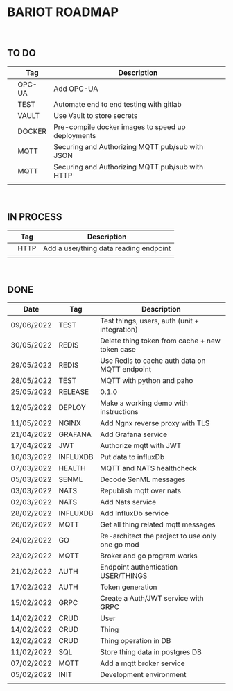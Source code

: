 # BARIOT ROADMAP

<br>

## **TO DO**

|     | Tag    | Description                                       |
| --- | ------ | ------------------------------------------------- |
|     | OPC-UA | Add OPC-UA                                        |
|     | TEST   | Automate end to end testing with gitlab           |
|     | VAULT  | Use Vault to store secrets                        |
|     | DOCKER | Pre-compile docker images to speed up deployments |
|     | MQTT   | Securing and Authorizing MQTT pub/sub with JSON   |
|     | MQTT   | Securing and Authorizing MQTT pub/sub with HTTP   |
|     |        |                                                   |

<br>
 
## **IN PROCESS**

|     | Tag  | Description                            |
| --- | ---- | -------------------------------------- |
|     | HTTP | Add a user/thing data reading endpoint |
|     |      |                                        |

<br>

## **DONE**

| Date       | Tag      | Description                                     |
| ---------- | -------- | ----------------------------------------------- |
| 09/06/2022 | TEST     | Test things, users, auth (unit + integration)   |
| 30/05/2022 | REDIS    | Delete thing token from cache + new token case  |
| 29/05/2022 | REDIS    | Use Redis to cache auth data on MQTT endpoint   |
| 28/05/2022 | TEST     | MQTT with python and paho                       |
| 25/05/2022 | RELEASE  | 0.1.0                                           |
| 12/05/2022 | DEPLOY   | Make a working demo with instructions           |
| 11/05/2022 | NGINX    | Add Ngnx reverse proxy with TLS                 |
| 21/04/2022 | GRAFANA  | Add Grafana service                             |
| 17/04/2022 | JWT      | Authorize mqtt with JWT                         |
| 10/03/2022 | INFLUXDB | Put data to influxDb                            |
| 07/03/2022 | HEALTH   | MQTT and NATS healthcheck                       |
| 05/03/2022 | SENML    | Decode SenML messages                           |
| 03/03/2022 | NATS     | Republish mqtt over nats                        |
| 02/03/2022 | NATS     | Add Nats service                                |
| 28/02/2022 | INFLUXDB | Add InfluxDb service                            |
| 26/02/2022 | MQTT     | Get all thing related mqtt messages             |
| 24/02/2022 | GO       | Re-architect the project to use only one go mod |
| 23/02/2022 | MQTT     | Broker and go program works                     |
| 21/02/2022 | AUTH     | Endpoint authentication USER/THINGS             |
| 17/02/2022 | AUTH     | Token generation                                |
| 15/02/2022 | GRPC     | Create a Auth/JWT service with GRPC             |
| 14/02/2022 | CRUD     | User                                            |
| 14/02/2022 | CRUD     | Thing                                           |
| 12/02/2022 | CRUD     | Thing operation in DB                           |
| 11/02/2022 | SQL      | Store thing data in postgres DB                 |
| 07/02/2022 | MQTT     | Add a mqtt broker service                       |
| 05/02/2022 | INIT     | Development environment                         |
|            |          |                                                 |
